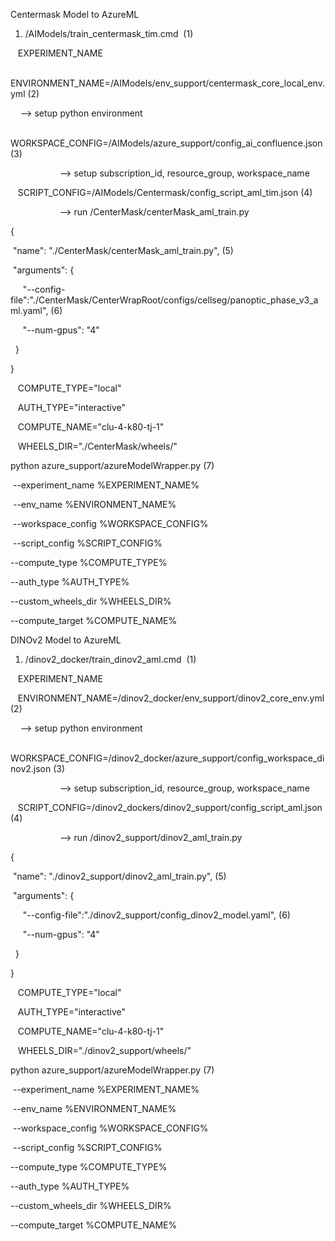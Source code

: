 
Centermask Model to AzureML

1. /AIModels/train_centermask_tim.cmd  (1)

   EXPERIMENT_NAME

   ENVIRONMENT_NAME=/AIModels/env_support/centermask_core_local_env.yml (2)

    --> setup python environment

   WORKSPACE_CONFIG=/AIModels/azure_support/config_ai_confluence.json (3)

                    --> setup subscription_id, resource_group, workspace_name

   SCRIPT_CONFIG=/AIModels/Centermask/config_script_aml_tim.json (4)

                    --> run /CenterMask/centerMask_aml_train.py

{

 "name": "./CenterMask/centerMask_aml_train.py", (5)

 "arguments": {

     "--config-file":"./CenterMask/CenterWrapRoot/configs/cellseg/panoptic_phase_v3_aml.yaml", (6)

     "--num-gpus": "4"

  }

}

   COMPUTE_TYPE="local"

   AUTH_TYPE="interactive"

   COMPUTE_NAME="clu-4-k80-tj-1"

   WHEELS_DIR="./CenterMask/wheels/"

python azure_support/azureModelWrapper.py (7)

 --experiment_name %EXPERIMENT_NAME%

 --env_name %ENVIRONMENT_NAME%

 --workspace_config %WORKSPACE_CONFIG%

 --script_config %SCRIPT_CONFIG%

--compute_type %COMPUTE_TYPE%

--auth_type %AUTH_TYPE%

--custom_wheels_dir %WHEELS_DIR%

--compute_target %COMPUTE_NAME%

DINOv2 Model to AzureML

1. /dinov2_docker/train_dinov2_aml.cmd  (1)

   EXPERIMENT_NAME

   ENVIRONMENT_NAME=/dinov2_docker/env_support/dinov2_core_env.yml (2)

    --> setup python environment

   WORKSPACE_CONFIG=/dinov2_docker/azure_support/config_workspace_dinov2.json (3)

                    --> setup subscription_id, resource_group, workspace_name

   SCRIPT_CONFIG=/dinov2_dockers/dinov2_support/config_script_aml.json (4)

                    --> run /dinov2_support/dinov2_aml_train.py

{

 "name": "./dinov2_support/dinov2_aml_train.py", (5)

 "arguments": {

     "--config-file":"./dinov2_support/config_dinov2_model.yaml", (6)

     "--num-gpus": "4"

  }

}

   COMPUTE_TYPE="local"

   AUTH_TYPE="interactive"

   COMPUTE_NAME="clu-4-k80-tj-1"

   WHEELS_DIR="./dinov2_support/wheels/"

python azure_support/azureModelWrapper.py (7)

 --experiment_name %EXPERIMENT_NAME%

 --env_name %ENVIRONMENT_NAME%

 --workspace_config %WORKSPACE_CONFIG%

 --script_config %SCRIPT_CONFIG%

--compute_type %COMPUTE_TYPE%

--auth_type %AUTH_TYPE%

--custom_wheels_dir %WHEELS_DIR%

--compute_target %COMPUTE_NAME%